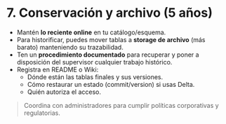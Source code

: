 # 7. Conservación y archivo (5 años)

- Mantén **lo reciente online** en tu catálogo/esquema.
- Para historificar, puedes mover tablas a **storage de archivo** (más barato) manteniendo su trazabilidad.
- Ten un **procedimiento documentado** para recuperar y poner a disposición del supervisor cualquier trabajo histórico.
- Registra en README o Wiki:
  - Dónde están las tablas finales y sus versiones.
  - Cómo restaurar un estado (commit/version) si usas Delta.
  - Quién autoriza el acceso.

> Coordina con administradores para cumplir políticas corporativas y regulatorias.
